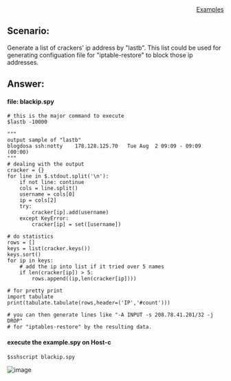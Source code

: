 <div style="text-align:right"><a href="./index">Examples</a></div>

## Scenario:
Generate a list of crackers' ip address by "lastb". This list could be used for generating configuation file for "iptable-restore" to block those ip addresses.

## Answer:

#### file: blackip.spy
```
# this is the major command to execute
$lastb -10000

"""
output sample of "lastb"
blogdosa ssh:notty    178.128.125.70   Tue Aug  2 09:09 - 09:09  (00:00)
"""
# dealing with the output
cracker = {}
for line in $.stdout.split('\n'):
    if not line: continue
    cols = line.split()
    username = cols[0]
    ip = cols[2]
    try:
        cracker[ip].add(username)
    except KeyError:
        cracker[ip] = set([username])

# do statistics 
rows = []
keys = list(cracker.keys())
keys.sort()
for ip in keys:
    # add the ip into list if it tried over 5 names
    if len(cracker[ip]) > 5:
        rows.append((ip,len(cracker[ip])))

# for pretty print
import tabulate
print(tabulate.tabulate(rows,header=('IP','#count')))

# you can then generate lines like "-A INPUT -s 208.78.41.201/32 -j DROP" 
# for "iptables-restore" by the resulting data.
```

#### execute the example.spy on Host-c
```
$sshscript blackip.spy
```
![image](https://user-images.githubusercontent.com/4695577/182344161-e8753829-9be5-4176-8ba4-e660d732c9be.png)


